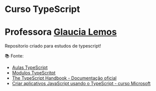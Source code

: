 # Curso TypeScript
# Professora [Glaucia Lemos](https://github.com/glaucia86)

Repositorio criado para estudos de typescript!

📚 Fonte:

- [Aulas TypeScript](https://www.youtube.com/watch?v=u7K1sdnCv5Y&list=PLb2HQ45KP0Wsk-p_0c6ImqBAEFEY-LU9H)
- [Modulos TypeScritpt](https://github.com/glaucia86/curso-typescript-zero-to-hero)
- [The TypeScript Handbook - Documentação oficial](https://www.typescriptlang.org/docs/handbook/intro.html)
- [Criar aplicativos JavaScript usando o TypeScript - curso Microsoft](https://docs.microsoft.com/pt-br/learn/paths/build-javascript-applications-typescript/?WT.mc_id=javascript-23355-gllemos)


